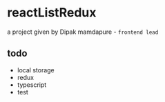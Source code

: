 # reactListRedux

a project given by Dipak mamdapure - `frontend lead`

## todo

- local storage
- redux
- typescript
- test
